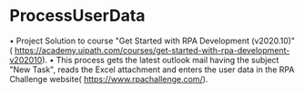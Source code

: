 # ProcessUserData
• Project Solution to course "Get Started with RPA Development (v2020.10)"( https://academy.uipath.com/courses/get-started-with-rpa-development-v202010).  • This process gets the latest outlook mail having the subject "New Task", reads the Excel attachment and enters the user data in the RPA Challenge website( https://www.rpachallenge.com/). 
